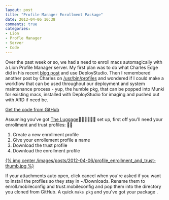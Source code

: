 ```yaml
---
layout: post
title: "Profile Manager Enrollment Package"
date: 2012-04-06 10:38
comments: true
categories: 
- Lion
- Profle Manager
- Server
- Code
---
```

Over the past week or so, we had a need to enroll macs automagically with a Lion Profile Manager server. My first plan was to do what Charles Edge did in his recent [blog post](http://krypted.com/mac-os-x/automating-profile-manager-enrollment-through-deploystudio/) and use DeployStudio. Then I remembered another post by Charles on [/usr/bin/profiles](http://krypted.com/iphone/profile-manager-and-profiles/) and wondered if I could make a workflow that can be used throughout our deployment and system maintenance process - yup, the humble pkg, that can be popped into Munki for existing macs, installed with DeployStudio for imaging and pushed out with ARD if need be. 

[Get the code from GitHub](https://github.com/grahamgilbert/Profile-Manager-Enrollment)

Assuming you've got [The Luggage](https://github.com/unixorn/luggage) set up, first off you'll need your enrollment and trust profiles:

1.	Create a new enrollment profile
2. Give your enrollement profile a name
3. Download the trust profile
4. Download the enrollment profile

[{% img  center /images/posts/2012-04-06/profile_enrollment_and_trust-thumb.jpg %}](/images/posts/2012-04-06/profile_enrollment_and_trust-full.jpg)

If your attachments auto open, click cancel when you're asked if you want to install the profiles so they stay in ~/Downloads. Rename them to enroll.mobileconfig and trust.mobileconfig and pop them into the directory you cloned from GitHub. A quick `make pkg` and you've got your package .